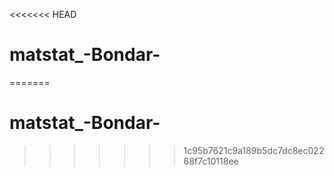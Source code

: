 <<<<<<< HEAD
# matstat_-Bondar-
=======
# matstat_-Bondar-
>>>>>>> 1c95b7621c9a189b5dc7dc8ec02268f7c10118ee
